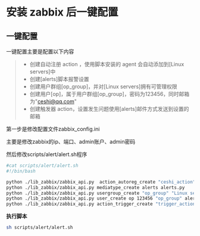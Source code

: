 # 安装 zabbix 后一键配置

## 一键配置

一键配置主要是配置以下内容

> * 创建自动注册 action ，使用脚本安装的 agent 会自动添加到[Linux servers]中
> * 创建[alerts]脚本报警设置
> * 创建用户群组[op_group]，并对[Linux servers]拥有可管理权限
> * 创建用户[op]，属于用户群组[op_group]，密码为123456，同时邮箱为"ceshi@qq.com"
> * 创建触发器 action，设置发生问题使用[alerts]邮件方式发送到设置的邮箱

第一步是修改配置文件zabbix_config.ini 

主要是修改zabbix的ip、端口、admin账户、admin密码

然后修改scripts/alert/alert.sh程序

```bash
#cat scripts/alert/alert.sh
#!/bin/bash

python ./lib_zabbix/zabbix_api.py  action_autoreg_create "ceshi_action" "Linux servers"
python ./lib_zabbix/zabbix_api.py mediatype_create alerts alerts.py
python ./lib_zabbix/zabbix_api.py usergroup_create "op_group" "Linux servers"
python ./lib_zabbix/zabbix_api.py user_create op 123456 "op_group" alerts "ceshi@qq.com"
python ./lib_zabbix/zabbix_api.py action_trigger_create "trigger_action" "op_group" "alerts"
``` 
**执行脚本**
```bash
sh scripts/alert/alert.sh
```
